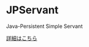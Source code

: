JPServant
=========

Java-Persistent Simple Servant

[詳細はこちら](https://github.com/tk0927/jpservant/wiki)
